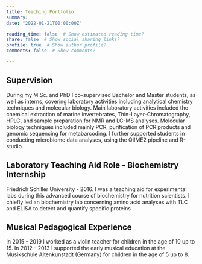 ```yaml
---
title: Teaching Portfolio 
summary: 
date: "2022-01-21T00:00:00Z"

reading_time: false  # Show estimated reading time?
share: false  # Show social sharing links?
profile: true  # Show author profile?
comments: false  # Show comments?

---
```


## Supervision

During my M.Sc. and PhD I co-supervised Bachelor and Master students, as well as interns, covering laboratory activities including analytical chemistry techniques and molecular biology. Main laboratory activities included the chemical extraction of marine invertebrates, Thin-Layer-Chromatography, HPLC, and sample preparation for NMR and LC-MS analyses. Molecular biology techniques included mainly PCR, purification of PCR products and genomic sequencing for metabarcoding. I further supported students in conducting microbiome data analyses, using the QIIME2 pipeline and R-studio.

## Laboratory Teaching Aid Role - Biochemistry Internship

Friedrich Schiller University - 2016. I was a teaching aid for experimental labs during this advanced course of biochemistry for nutrition scientists. I chiefly led an biochemistry lab concerning amino acid analyses with TLC and ELISA to detect and quantify specific proteins .

## Musical Pedagogical Experience

In 2015 - 2019 I worked as a violin teacher for children in the age of 10 up to 15. In 2012 - 2013 I supported the early musical education at the Musikschule Altenkunstadt (Germany) for children in the age of 5 up to 8.